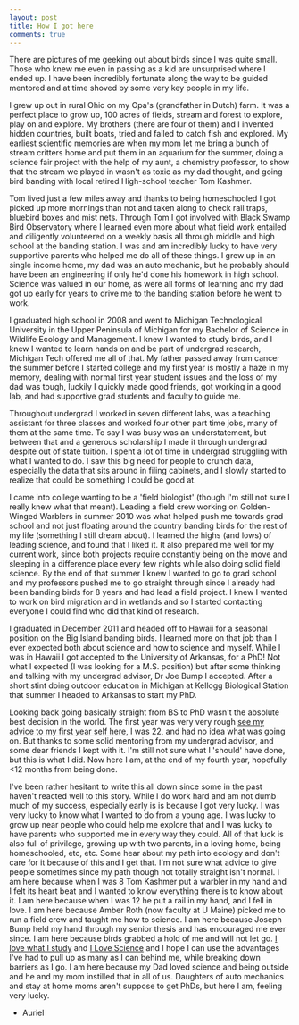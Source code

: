 ```yaml
---
layout: post
title: How I got here
comments: true
---
```


There are pictures of me geeking out about birds since I was quite small. Those who knew me even in passing as a kid are unsurprised where I ended up. I have been incredibly fortunate along the way to be guided mentored and at time shoved by some very key people in my life. 

I grew up out in rural Ohio on my Opa's (grandfather in Dutch) farm. It was a perfect place to grow up, 100 acres of fields, stream and forest to explore, play on and explore. My brothers (there are four of them) and I invented hidden countries, built boats, tried and failed to catch fish and explored. My earliest scientific memories are when my mom let me bring a bunch of stream critters home and put them in an aquarium for the summer, doing a science fair project with the help of my aunt, a chemistry professor, to show that the stream we played in wasn't as toxic as my dad thought, and going bird banding with local retired High-school teacher Tom Kashmer. 

Tom lived just a few miles away and thanks to being homeschooled I got picked up more mornings than not and taken along to check rail traps, bluebird boxes and mist nets. Through Tom I got involved with Black Swamp Bird Observatory where I learned even more about what field work entailed and diligently volunteered on a weekly basis all through middle and high school at the banding station. I was and am incredibly lucky to have very supportive parents who helped me do all of these things. I grew up in an single income home, my dad was an auto mechanic, but he probably should have been an engineering if only he'd done his homework in high school. Science was valued in our home, as were all forms of learning and my dad got up early for years to drive me to the banding station before he went to work. 

I graduated high school in 2008 and went to Michigan Technological University in the Upper Peninsula of Michigan for my Bachelor of Science in Wildlife Ecology and Management. I knew I wanted to study birds, and I knew I wanted to learn hands on and be part of undergrad research, Michigan Tech offered me all of that. My father passed away from cancer the summer before I started college and my first year is mostly a haze in my memory, dealing with normal first year student issues and the loss of my dad was tough, luckily I quickly made good friends, got working in a good lab, and had supportive grad students and faculty to guide me. 

Throughout undergrad I worked in seven different labs, was a teaching assistant for three classes and worked four other part time jobs, many of them at the same time. To say I was busy was an understatement, but between that and a generous scholarship I made it through undergrad despite out of state tuition. I spent a lot of time in undergrad struggling with what I wanted to do. I saw this big need for people to crunch data, especially the data that sits around in filing cabinets, and I slowly started to realize that could be something I could be good at. 

I came into college wanting to be a 'field biologist' (though I'm still not sure I really knew what that meant). Leading a field crew working on Golden-Winged Warblers in summer 2010 was what helped push me towards grad school and not just floating around the country banding birds for the rest of my life (something I still dream about). I learned the highs (and lows) of leading science, and found that I liked it. It also prepared me well for my current work, since both projects require constantly being on the move and sleeping in a difference place every few nights while also doing solid field science. By the end of that summer I knew I wanted to go to grad school and my professors pushed me to go straight through since I already had been banding birds for 8 years and had lead a field project. I knew I wanted to work on bird migration and in wetlands and so I started contacting everyone I could find who did that kind of research. 


I graduated in December 2011 and headed off to Hawaii for a seasonal position on the Big Island banding birds. I learned more on that job than I ever expected both about science and how to science and myself. While I was in Hawaii I got accepted to the University of Arkansas, for a PhD! Not what I expected (I was looking for a M.S. position) but after some thinking and talking with my undergrad advisor, Dr Joe Bump I accepted. After a short stint doing outdoor education in Michigan at Kellogg Biological Station that summer I headed to Arkansas to start my PhD. 

Looking back going basically straight from BS to PhD wasn't the absolute best decision in the world. The first year was very very rough [see my advice to my first year self here](https://aurielfournier.github.io/Advice-to-my-first-year-self/), I was 22, and had no idea what was going on. But thanks to some solid mentoring from my undergrad advisor, and some dear friends I kept with it. I'm still not sure what I 'should' have done, but this is what I did. Now here I am, at the end of my fourth year, hopefully <12 months from being done. 

I've been rather hesitant to write this all down since some in the past haven't reacted well to this story. While I do work hard and am not dumb much of my success, especially early is is because I got very lucky. I was very lucky to know what I wanted to do from a young age. I was lucky to grow up near people who could help me explore that and I was lucky to have parents who supported me in every way they could. All of that luck is also full of privilege, growing up with two parents, in a loving home, being homeschooled, etc, etc. Some hear about my path into ecology and don't care for it because of this and I get that. I'm not sure what advice to give people sometimes since my path though not totally straight isn't normal. I am here because when I was 8 Tom Kashmer put a warbler in my hand and I felt its heart beat and I wanted to know everything there is to know about it. I am here because when I was 12 he put a rail in my hand, and I fell in love. I am here because Amber Roth (now faculty at U Maine) picked me to run a field crew and taught me how to science. I am here because Joseph Bump held my hand through my senior thesis and has encouraged me ever since. I am here because birds grabbed a hold of me and will not let go. [I love what I study](https://aurielfournier.github.io/why-I-love-what-I-study/) and [I Love Science](https://aurielfournier.github.io/I-love-science-because/) and I hope I can use the advantages I've had to pull up as many as I can behind me, while breaking down barriers as I go. I am here because my Dad loved science and being outside and he and my mom instilled that in all of us. Daughters of auto mechanics and stay at home moms aren't suppose to get PhDs, but here I am, feeling very lucky. 

- Auriel
